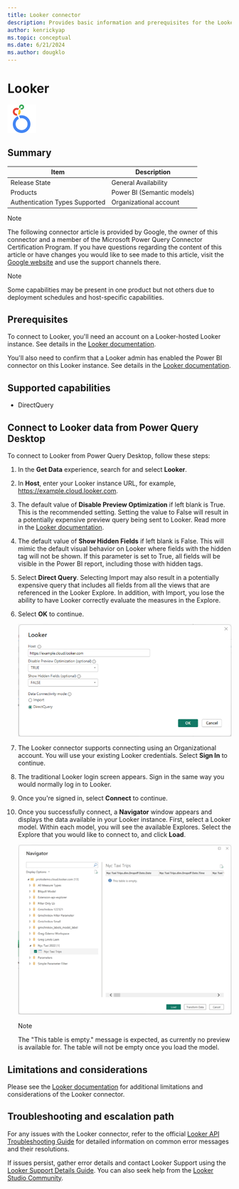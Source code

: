 ```yaml
---
title: Looker connector
description: Provides basic information and prerequisites for the Looker connector for Power Query.
author: kenrickyap
ms.topic: conceptual
ms.date: 6/21/2024
ms.author: dougklo
---
```


# Looker

![Here's the Looker logo](./media/index/looker-64.png)

## Summary

| Item | Description |
| ---- | ----------- |
| Release State | General Availability |
| Products | Power BI (Semantic models) |
| Authentication Types Supported | Organizational account |

> [!NOTE]
> The following connector article is provided by Google, the owner of this connector and a member of the Microsoft Power Query Connector Certification Program. If you have questions regarding the content of this article or have changes you would like to see made to this article, visit the [Google website](https://cloud.google.com/looker/docs/best-practices/looker-support-details) and use the support channels there.

> [!NOTE]
> Some capabilities may be present in one product but not others due to deployment schedules and host-specific capabilities.

## Prerequisites

To connect to Looker, you'll need an account on a Looker-hosted Looker instance. See details in the [Looker documentation](https://cloud.google.com/looker/docs/powerbi-connector#requirements).

You'll also need to confirm that a Looker admin has enabled the Power BI connector on this Looker instance. See details in the [Looker documentation](https://cloud.google.com/looker/docs/powerbi-connector#enable_connector).

## Supported capabilities

* DirectQuery

## Connect to Looker data from Power Query Desktop

To connect to Looker from Power Query Desktop, follow these steps:

1. In the **Get Data** experience, search for and select **Looker**.

1. In **Host**, enter your Looker instance URL, for example, https://example.cloud.looker.com.

1. The default value of **Disable Preview Optimization** if left blank is True. This is the recommended setting. Setting the value to False will result in a potentially expensive preview query being sent to Looker. Read more in the [Looker documentation](https://cloud.google.com/looker/docs/powerbi-connector#preview_optimization).

1. The default value of **Show Hidden Fields** if left blank is False. This will mimic the default visual behavior on Looker where fields with the hidden tag will not be shown. If this parameter is set to True, all fields will be visible in the Power BI report, including those with hidden tags.

1. Select **Direct Query**. Selecting Import may also result in a potentially expensive query that includes all fields from all the views that are referenced in the Looker Explore. In addition, with Import, you lose the ability to have Looker correctly evaluate the measures in the Explore.

1. Select **OK** to continue.

   ![Image showing initial dialog box](./media/google-looker/host-connection-filled-desktop.png)

1. The Looker connector supports connecting using an Organizational account. You will use your existing Looker credentials. Select **Sign In** to continue.

1. The traditional Looker login screen appears. Sign in the same way you would normally log in to Looker.

1. Once you're signed in, select **Connect** to continue.

1. Once you successfully connect, a **Navigator** window appears and displays the data available in your Looker instance. First, select a Looker model. Within each model, you will see the available Explores. Select the Explore that you would like to connect to, and click **Load**.

   ![Image showing navigation window](./media/google-looker/navigator-view-desktop.png)

   > [!NOTE]
   >The "This table is empty." message is expected, as currently no preview is available for. The table will not be empty once you load the model.

## Limitations and considerations

Please see the [Looker documentation](https://cloud.google.com/looker/docs/powerbi-connector#things_to_consider) for additional limitations and considerations of the Looker connector.

## Troubleshooting and escalation path

For any issues with the Looker connector, refer to the official [Looker API Troubleshooting Guide](https://cloud.google.com/looker/docs/api-troubleshooting) for detailed information on common error messages and their resolutions.

If issues persist, gather error details and contact Looker Support using the [Looker Support Details Guide](https://cloud.google.com/looker/docs/best-practices/looker-support-details). You can also seek help from the [Looker Studio Community](https://support.google.com/looker-studio/community?hl=en&sjid=12736577235379517573-NC).